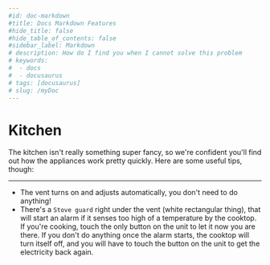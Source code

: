 ```yaml
---
#id: doc-markdown
#title: Docs Markdown Features
#hide_title: false
#hide_table_of_contents: false
#sidebar_label: Markdown
# description: How do I find you when I cannot solve this problem
# keywords:
#  - docs
#  - docusaurus
# tags: [docusaurus]
# slug: /myDoc
---
```


# Kitchen

The kitchen isn't really something super fancy, so we're confident you'll find out
how the appliances work pretty quickly. Here are some useful tips, though:

---

- The vent turns on and adjusts automatically, you don't need to do anything!
- There's a `Stove guard` right under the vent (white rectangular thing), that will start an alarm if it senses too high
  of a temperature by the cooktop. If you're cooking, touch the only button on the unit to let it now you are there. If
  you don't do anything once the alarm starts, the cooktop will turn itself off, and you will have to touch the button
  on the unit to get the electricity back again.
